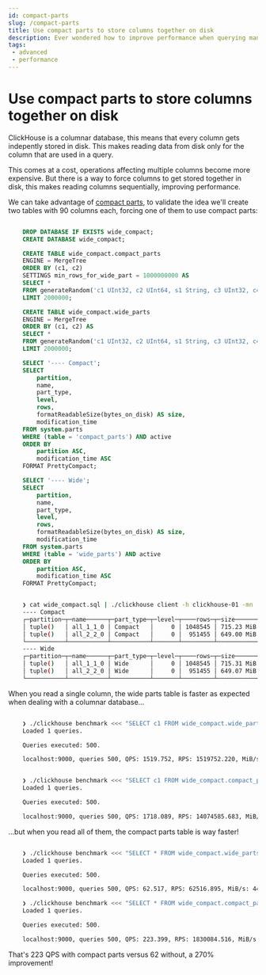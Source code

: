 ```yaml
---
id: compact-parts
slug: /compact-parts
title: Use compact parts to store columns together on disk
description: Ever wondered how to improve performance when querying many columns in ClickHouse? Here's how to use compact parts to do so.
tags: 
 - advanced
 - performance
---
```


# Use compact parts to store columns together on disk

ClickHouse is a columnar database, this means that every column gets indepently stored in disk. This makes reading data from disk only for the column that are used in a query.

This comes at a cost, operations affecting multiple columns become more expensive. But there is a way to force columns to get stored together in disk, this makes reading columns sequentially, improving performance.

We can take advantage of [compact parts](https://clickhouse.com/docs/en/engines/table-engines/mergetree-family/mergetree#mergetree-data-storage), to validate the idea we'll create two tables with 90 columns each, forcing one of them to use compact parts:

```sql

    DROP DATABASE IF EXISTS wide_compact;
    CREATE DATABASE wide_compact;

    CREATE TABLE wide_compact.compact_parts
    ENGINE = MergeTree
    ORDER BY (c1, c2)
    SETTINGS min_rows_for_wide_part = 1000000000 AS
    SELECT *
    FROM generateRandom('c1 UInt32, c2 UInt64, s1 String, c3 UInt32, c4 UInt64, s2 String, c5 UInt32, c6 UInt64, s3 String, c7 UInt32, c8 UInt64, s4 String, c9 UInt64 , c10 UInt64 , c11 UInt64 , c12 UInt64 , c13 UInt64 , c14 UInt64 , c15 UInt64 , c16 UInt64 , c17 UInt64 , c18 UInt64 , c19 UInt64 , c20 UInt64 , c21 UInt64 , c22 UInt64 , c23 UInt64 , c24 UInt64 , c25 UInt64 , c26 UInt64 , c27 UInt64 , c28 UInt64 , c29 UInt64 , c30 UInt64 , c31 UInt64 , c32 UInt64 , c33 UInt64 , c34 UInt64 , c35 UInt64 , c36 UInt64 , c37 UInt64 , c38 UInt64 , c39 UInt64 , c40 UInt64 , c41 UInt64 , c42 UInt64 , c43 UInt64 , c44 UInt64 , c45 UInt64 , c46 UInt64 , c47 UInt64 , c48 UInt64 , c49 UInt64 , c50 UInt64 , c51 UInt64 , c52 UInt64 , c53 UInt64 , c54 UInt64 , c55 UInt64 , c56 UInt64 , c57 UInt64 , c58 UInt64 , c59 UInt64 , c60 UInt64 , c61 UInt64 , c62 UInt64 , c63 UInt64 , c64 UInt64 , c65 UInt64 , c66 UInt64 , c67 UInt64 , c68 UInt64 , c69 UInt64 , c70 UInt64 , c71 UInt64 , c72 UInt64 , c73 UInt64 , c74 UInt64 , c75 UInt64 , c76 UInt64 , c77 UInt64 , c78 UInt64 , c79 UInt64 , c80 UInt64 , c81 UInt64 , c82 UInt64 , c83 UInt64', 0, 30, 30)
    LIMIT 2000000;

    CREATE TABLE wide_compact.wide_parts
    ENGINE = MergeTree
    ORDER BY (c1, c2) AS
    SELECT *
    FROM generateRandom('c1 UInt32, c2 UInt64, s1 String, c3 UInt32, c4 UInt64, s2 String, c5 UInt32, c6 UInt64, s3 String, c7 UInt32, c8 UInt64, s4 String, c9 UInt64 , c10 UInt64 , c11 UInt64 , c12 UInt64 , c13 UInt64 , c14 UInt64 , c15 UInt64 , c16 UInt64 , c17 UInt64 , c18 UInt64 , c19 UInt64 , c20 UInt64 , c21 UInt64 , c22 UInt64 , c23 UInt64 , c24 UInt64 , c25 UInt64 , c26 UInt64 , c27 UInt64 , c28 UInt64 , c29 UInt64 , c30 UInt64 , c31 UInt64 , c32 UInt64 , c33 UInt64 , c34 UInt64 , c35 UInt64 , c36 UInt64 , c37 UInt64 , c38 UInt64 , c39 UInt64 , c40 UInt64 , c41 UInt64 , c42 UInt64 , c43 UInt64 , c44 UInt64 , c45 UInt64 , c46 UInt64 , c47 UInt64 , c48 UInt64 , c49 UInt64 , c50 UInt64 , c51 UInt64 , c52 UInt64 , c53 UInt64 , c54 UInt64 , c55 UInt64 , c56 UInt64 , c57 UInt64 , c58 UInt64 , c59 UInt64 , c60 UInt64 , c61 UInt64 , c62 UInt64 , c63 UInt64 , c64 UInt64 , c65 UInt64 , c66 UInt64 , c67 UInt64 , c68 UInt64 , c69 UInt64 , c70 UInt64 , c71 UInt64 , c72 UInt64 , c73 UInt64 , c74 UInt64 , c75 UInt64 , c76 UInt64 , c77 UInt64 , c78 UInt64 , c79 UInt64 , c80 UInt64 , c81 UInt64 , c82 UInt64 , c83 UInt64', 0, 30, 30)
    LIMIT 2000000;

    SELECT '---- Compact';
    SELECT
        partition,
        name,
        part_type,
        level,
        rows,
        formatReadableSize(bytes_on_disk) AS size,
        modification_time
    FROM system.parts
    WHERE (table = 'compact_parts') AND active
    ORDER BY
        partition ASC,
        modification_time ASC
    FORMAT PrettyCompact;

    SELECT '---- Wide';
    SELECT
        partition,
        name,
        part_type,
        level,
        rows,
        formatReadableSize(bytes_on_disk) AS size,
        modification_time
    FROM system.parts
    WHERE (table = 'wide_parts') AND active
    ORDER BY
        partition ASC,
        modification_time ASC
    FORMAT PrettyCompact;
```

```bash

    ❯ cat wide_compact.sql | ./clickhouse client -h clickhouse-01 -mn
    ---- Compact
    ┌─partition─┬─name──────┬─part_type─┬─level─┬────rows─┬─size───────┬───modification_time─┐
    │ tuple()   │ all_1_1_0 │ Compact   │     0 │ 1048545 │ 715.23 MiB │ 2022-02-25 16:06:48 │
    │ tuple()   │ all_2_2_0 │ Compact   │     0 │  951455 │ 649.00 MiB │ 2022-02-25 16:06:50 │
    └───────────┴───────────┴───────────┴───────┴─────────┴────────────┴─────────────────────┘
    ---- Wide
    ┌─partition─┬─name──────┬─part_type─┬─level─┬────rows─┬─size───────┬───modification_time─┐
    │ tuple()   │ all_1_1_0 │ Wide      │     0 │ 1048545 │ 715.31 MiB │ 2022-02-25 16:06:51 │
    │ tuple()   │ all_2_2_0 │ Wide      │     0 │  951455 │ 649.07 MiB │ 2022-02-25 16:06:53 │
    └───────────┴───────────┴───────────┴───────┴─────────┴────────────┴─────────────────────┘
```

When you read a single column, the wide parts table is faster as expected when dealing with a columnar database...

```bash

    ❯ ./clickhouse benchmark <<< "SELECT c1 FROM wide_compact.wide_parts LIMIT 1000" --cumulative --max_threads 1 -i 500
    Loaded 1 queries.

    Queries executed: 500.

    localhost:9000, queries 500, QPS: 1519.752, RPS: 1519752.220, MiB/s: 5.797, result RPS: 1519752.220, result MiB/s: 5.797.


    ❯ ./clickhouse benchmark <<< "SELECT c1 FROM wide_compact.compact_parts LIMIT 1000" --cumulative --max_threads 1 -i 500
    Loaded 1 queries.

    Queries executed: 500.

    localhost:9000, queries 500, QPS: 1718.089, RPS: 14074585.683, MiB/s: 53.690, result RPS: 1718089.073, result MiB/s: 6.554.
```

...but when you read all of them, the compact parts table is way faster!

```bash

    ❯ ./clickhouse benchmark <<< "SELECT * FROM wide_compact.wide_parts LIMIT 1000" --cumulative --max_threads 1 -i 500
    Loaded 1 queries.

    Queries executed: 500.

    localhost:9000, queries 500, QPS: 62.517, RPS: 62516.895, MiB/s: 44.351, result RPS: 62516.895, result MiB/s: 44.351.

    ❯ ./clickhouse benchmark <<< "SELECT * FROM wide_compact.compact_parts LIMIT 1000" --cumulative --max_threads 1 -i 500
    Loaded 1 queries.

    Queries executed: 500.

    localhost:9000, queries 500, QPS: 223.399, RPS: 1830084.516, MiB/s: 1298.450, result RPS: 223398.989, result MiB/s: 158.483.
```

That's 223 QPS with compact parts versus 62 without, a 270% improvement!
